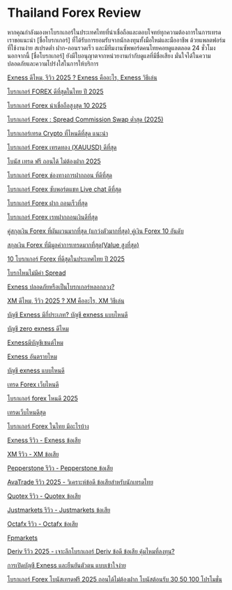 # Thailand Forex Review

หากคุณกำลังมองหาโบรกเกอร์ในประเทศไทยที่น่าเชื่อถือและตอบโจทย์ทุกความต้องการในการเทรด เราขอแนะนำ [ชื่อโบรกเกอร์] ที่ได้รับการยอมรับจากนักลงทุนทั้งมือใหม่และมืออาชีพ ด้วยแพลตฟอร์มที่ใช้งานง่าย สเปรดต่ำ ฝาก-ถอนรวดเร็ว และมีทีมงานซัพพอร์ตคนไทยคอยดูแลตลอด 24 ชั่วโมง นอกจากนี้ [ชื่อโบรกเกอร์] ยังมีใบอนุญาตจากหน่วยงานกำกับดูแลที่มีชื่อเสียง มั่นใจได้ในความปลอดภัยและความโปร่งใสในการให้บริการ

[Exness ดีไหม, รีวิว 2025 ? Exness คืออะไร, Exness วิธีเล่น](https://github.com/ForexBrokerReview/Thailand/blob/main/Exness%20%E0%B8%94%E0%B8%B5%E0%B9%84%E0%B8%AB%E0%B8%A1%2C%20%E0%B8%A3%E0%B8%B5%E0%B8%A7%E0%B8%B4%E0%B8%A7%20%3F%20Exness%20%E0%B8%84%E0%B8%B7%E0%B8%AD%E0%B8%AD%E0%B8%B0%E0%B9%84%E0%B8%A3%2C%20Exness%20%E0%B8%A7%E0%B8%B4%E0%B8%98%E0%B8%B5%E0%B9%80%E0%B8%A5%E0%B9%88%E0%B8%99.md)

[โบรกเกอร์ FOREX ดีที่สุดในไทย ปี 2025](https://github.com/ForexBrokerReview/Thailand/blob/main/%E0%B9%82%E0%B8%9A%E0%B8%A3%E0%B8%81%E0%B9%80%E0%B8%81%E0%B8%AD%E0%B8%A3%E0%B9%8C%20FOREX%20%E0%B8%94%E0%B8%B5%E0%B8%97%E0%B8%B5%E0%B9%88%E0%B8%AA%E0%B8%B8%E0%B8%94%E0%B9%83%E0%B8%99%E0%B9%84%E0%B8%97%E0%B8%A2%20%E0%B8%9B%E0%B8%B5%20.md)

[โบรกเกอร์ Forex น่าเชื่อถือสูงสุด 10 2025](https://github.com/ForexBrokerReview/Thailand/blob/main/%E0%B9%82%E0%B8%9A%E0%B8%A3%E0%B8%81%E0%B9%80%E0%B8%81%E0%B8%AD%E0%B8%A3%E0%B9%8C%20Forex%20%E0%B8%99%E0%B9%88%E0%B8%B2%E0%B9%80%E0%B8%8A%E0%B8%B7%E0%B9%88%E0%B8%AD%E0%B8%96%E0%B8%B7%E0%B8%AD%E0%B8%AA%E0%B8%B9%E0%B8%87%E0%B8%AA%E0%B8%B8%E0%B8%94%2010%202025.md)

[โบรกเกอร์ Forex : Spread Commission Swap ต่ำสุด (2025)](https://github.com/ForexBrokerReview/Thailand/blob/main/%E0%B9%82%E0%B8%9A%E0%B8%A3%E0%B8%81%E0%B9%80%E0%B8%81%E0%B8%AD%E0%B8%A3%E0%B9%8C%20Forex%20%3A%20Spread%20Commission%20Swap%20%E0%B8%95%E0%B9%88%E0%B8%B3%E0%B8%AA%E0%B8%B8%E0%B8%94%20.md)

[โบรกเกอร์เทรด Crypto ที่ไหนดีที่สุด แนะนำ](https://github.com/ForexBrokerReview/Thailand/blob/main/%E0%B9%82%E0%B8%9A%E0%B8%A3%E0%B8%81%E0%B9%80%E0%B8%81%E0%B8%AD%E0%B8%A3%E0%B9%8C%E0%B9%80%E0%B8%97%E0%B8%A3%E0%B8%94%20Crypto%20%E0%B8%97%E0%B8%B5%E0%B9%88%E0%B9%84%E0%B8%AB%E0%B8%99%E0%B8%94%E0%B8%B5%E0%B8%97%E0%B8%B5%E0%B9%88%E0%B8%AA%E0%B8%B8%E0%B8%94%20%E0%B9%81%E0%B8%99%E0%B8%B0%E0%B8%99%E0%B8%B3.md)

[โบรกเกอร์ Forex เทรดทอง (XAUUSD) ดีที่สุด](https://github.com/ForexBrokerReview/Thailand/blob/main/%E0%B9%82%E0%B8%9A%E0%B8%A3%E0%B8%81%E0%B9%80%E0%B8%81%E0%B8%AD%E0%B8%A3%E0%B9%8C%20Forex%20%E0%B9%80%E0%B8%97%E0%B8%A3%E0%B8%94%E0%B8%97%E0%B8%AD%E0%B8%87%20(XAUUSD)%20%E0%B8%94%E0%B8%B5%E0%B8%97%E0%B8%B5%E0%B9%88%E0%B8%AA%E0%B8%B8%E0%B8%94.md)

[โบนัส เทรด ฟรี ถอนได้ ไม่ต้องฝาก 2025](https://github.com/ForexBrokerReview/Thailand/blob/main/%E0%B9%82%E0%B8%9A%E0%B8%99%E0%B8%B1%E0%B8%AA%20%E0%B9%80%E0%B8%97%E0%B8%A3%E0%B8%94%20%E0%B8%9F%E0%B8%A3%E0%B8%B5%20%E0%B8%96%E0%B8%AD%E0%B8%99%E0%B9%84%E0%B8%94%E0%B9%89%20%E0%B9%84%E0%B8%A1%E0%B9%88%E0%B8%95%E0%B9%89%E0%B8%AD%E0%B8%87%E0%B8%9D%E0%B8%B2%E0%B8%81.md)

[โบรกเกอร์ Forex ช่องทางการฝากถอน ที่ดีที่สุด](https://github.com/ForexBrokerReview/Thailand/blob/main/%E0%B9%82%E0%B8%9A%E0%B8%A3%E0%B8%81%E0%B9%80%E0%B8%81%E0%B8%AD%E0%B8%A3%E0%B9%8C%20Forex%20%E0%B8%8A%E0%B9%88%E0%B8%AD%E0%B8%87%E0%B8%97%E0%B8%B2%E0%B8%87%E0%B8%81%E0%B8%B2%E0%B8%A3%E0%B8%9D%E0%B8%B2%E0%B8%81%E0%B8%96%E0%B8%AD%E0%B8%99%20%E0%B8%97%E0%B8%B5%E0%B9%88%E0%B8%94%E0%B8%B5%E0%B8%97%E0%B8%B5%E0%B9%88%E0%B8%AA%E0%B8%B8%E0%B8%94.md)

[โบรกเกอร์ Forex ซับพอร์ตแชท Live chat ดีที่สุด](https://github.com/ForexBrokerReview/Thailand/blob/main/%E0%B9%82%E0%B8%9A%E0%B8%A3%E0%B8%81%E0%B9%80%E0%B8%81%E0%B8%AD%E0%B8%A3%E0%B9%8C%20Forex%20%E0%B8%8B%E0%B8%B1%E0%B8%9A%E0%B8%9E%E0%B8%AD%E0%B8%A3%E0%B9%8C%E0%B8%95%E0%B9%81%E0%B8%8A%E0%B8%97%20Live%20chat%20%E0%B8%94%E0%B8%B5%E0%B8%97%E0%B8%B5%E0%B9%88%E0%B8%AA%E0%B8%B8%E0%B8%94)

[โบรกเกอร์ Forex ฝาก ถอนเร็วที่สุด](https://github.com/ForexBrokerReview/Thailand/blob/main/%E0%B9%82%E0%B8%9A%E0%B8%A3%E0%B8%81%E0%B9%80%E0%B8%81%E0%B8%AD%E0%B8%A3%E0%B9%8C%20Forex%20%E0%B8%9D%E0%B8%B2%E0%B8%81%20%E0%B8%96%E0%B8%AD%E0%B8%99%E0%B9%80%E0%B8%A3%E0%B9%87%E0%B8%A7%E0%B8%97%E0%B8%B5%E0%B9%88%E0%B8%AA%E0%B8%B8%E0%B8%94.md)

[โบรกเกอร์ Forex เรทฝากถอนเงินดีที่สุด](https://github.com/ForexBrokerReview/Thailand/blob/main/%E0%B9%82%E0%B8%9A%E0%B8%A3%E0%B8%81%E0%B9%80%E0%B8%81%E0%B8%AD%E0%B8%A3%E0%B9%8C%20Forex%20%E0%B9%80%E0%B8%A3%E0%B8%97%E0%B8%9D%E0%B8%B2%E0%B8%81%E0%B8%96%E0%B8%AD%E0%B8%99%E0%B9%80%E0%B8%87%E0%B8%B4%E0%B8%99%E0%B8%94%E0%B8%B5%E0%B8%97%E0%B8%B5%E0%B9%88%E0%B8%AA%E0%B8%B8%E0%B8%94.md)

[คู่สกุลเงิน Forex ที่ผันผวนมากที่สุด (แกว่งตัวมากที่สุด) คู่เงิน Forex 10 อันดับ](https://github.com/ForexBrokerReview/Thailand/blob/main/%E0%B8%84%E0%B8%B9%E0%B9%88%E0%B8%AA%E0%B8%81%E0%B8%B8%E0%B8%A5%E0%B9%80%E0%B8%87%E0%B8%B4%E0%B8%99%20Forex%20%E0%B8%97%E0%B8%B5%E0%B9%88%E0%B8%9C%E0%B8%B1%E0%B8%99%E0%B8%9C%E0%B8%A7%E0%B8%99%E0%B8%A1%E0%B8%B2%E0%B8%81%E0%B8%97%E0%B8%B5%E0%B9%88%E0%B8%AA%E0%B8%B8%E0%B8%94%20(%E0%B9%81%E0%B8%81%E0%B8%A7%E0%B9%88%E0%B8%87%E0%B8%95%E0%B8%B1%E0%B8%A7%E0%B8%A1%E0%B8%B2%E0%B8%81%E0%B8%97%E0%B8%B5%E0%B9%88%E0%B8%AA%E0%B8%B8%E0%B8%94)%20%E0%B8%84%E0%B8%B9%E0%B9%88%E0%B9%80%E0%B8%87%E0%B8%B4%E0%B8%99%20Forex%2010%20%E0%B8%AD%E0%B8%B1%E0%B8%99%E0%B8%94%E0%B8%B1%E0%B8%9A.md)

[สกุลเงิน Forex ที่มีมูลค่าการเทรดมากที่สุด(Value สูงที่สุด)](https://github.com/ForexBrokerReview/Thailand/blob/main/%E0%B8%AA%E0%B8%81%E0%B8%B8%E0%B8%A5%E0%B9%80%E0%B8%87%E0%B8%B4%E0%B8%99%20Forex%20%E0%B8%97%E0%B8%B5%E0%B9%88%E0%B8%A1%E0%B8%B5%E0%B8%A1%E0%B8%B9%E0%B8%A5%E0%B8%84%E0%B9%88%E0%B8%B2%E0%B8%81%E0%B8%B2%E0%B8%A3%E0%B9%80%E0%B8%97%E0%B8%A3%E0%B8%94%E0%B8%A1%E0%B8%B2%E0%B8%81%E0%B8%97%E0%B8%B5%E0%B9%88%E0%B8%AA%E0%B8%B8%E0%B8%94(Value%20%E0%B8%AA%E0%B8%B9%E0%B8%87%E0%B8%97%E0%B8%B5%E0%B9%88%E0%B8%AA%E0%B8%B8%E0%B8%94).md)

[10 โบรกเกอร์ Forex ที่ดีสุดในประเทศไทย ปี 2025](https://github.com/ForexBrokerReview/Thailand/blob/main/10%20%E0%B9%82%E0%B8%9A%E0%B8%A3%E0%B8%81%E0%B9%80%E0%B8%81%E0%B8%AD%E0%B8%A3%E0%B9%8C%20Forex%20%E0%B8%97%E0%B8%B5%E0%B9%88%E0%B8%94%E0%B8%B5%E0%B8%AA%E0%B8%B8%E0%B8%94%E0%B9%83%E0%B8%99%E0%B8%9B%E0%B8%A3%E0%B8%B0%E0%B9%80%E0%B8%97%E0%B8%A8%E0%B9%84%E0%B8%97%E0%B8%A2%20.md)

[โบรกไหนไม่มีค่า Spread](https://github.com/ForexBrokerReview/Thailand/blob/main/%E0%B9%82%E0%B8%9A%E0%B8%A3%E0%B8%81%E0%B9%84%E0%B8%AB%E0%B8%99%E0%B9%84%E0%B8%A1%E0%B9%88%E0%B8%A1%E0%B8%B5%E0%B8%84%E0%B9%88%E0%B8%B2%20Spread.md)

[Exness ปลอดภัยหรือเป็นโบรกเกอร์หลอกลวง?](https://github.com/ForexBrokerReview/Thailand/blob/main/Exness%20%E0%B8%9B%E0%B8%A5%E0%B8%AD%E0%B8%94%E0%B8%A0%E0%B8%B1%E0%B8%A2%E0%B8%AB%E0%B8%A3%E0%B8%B7%E0%B8%AD%E0%B9%80%E0%B8%9B%E0%B9%87%E0%B8%99%E0%B9%82%E0%B8%9A%E0%B8%A3%E0%B8%81%E0%B9%80%E0%B8%81%E0%B8%AD%E0%B8%A3%E0%B9%8C%E0%B8%AB%E0%B8%A5%E0%B8%AD%E0%B8%81%E0%B8%A5%E0%B8%A7%E0%B8%87%3F.md)

[XM ดีไหม, รีวิว 2025 ? XM คืออะไร, XM วิธีเล่น](https://github.com/ForexBrokerReview/Thailand/blob/main/XM%20%E0%B8%94%E0%B8%B5%E0%B9%84%E0%B8%AB%E0%B8%A1%2C%20%E0%B8%A3%E0%B8%B5%E0%B8%A7%E0%B8%B4%E0%B8%A7%20%3F%20XM%20%E0%B8%84%E0%B8%B7%E0%B8%AD%E0%B8%AD%E0%B8%B0%E0%B9%84%E0%B8%A3%2C%20XM%20%E0%B8%A7%E0%B8%B4%E0%B8%98%E0%B8%B5%E0%B9%80%E0%B8%A5%E0%B9%88%E0%B8%99.md)

[บัญชี Exness มีกี่ประเภท? บัญชี exness แบบไหนดี](https://github.com/ForexBrokerReview/Thailand/blob/main/%E0%B8%9A%E0%B8%B1%E0%B8%8D%E0%B8%8A%E0%B8%B5%20Exness%20%E0%B8%A1%E0%B8%B5%E0%B8%81%E0%B8%B5%E0%B9%88%E0%B8%9B%E0%B8%A3%E0%B8%B0%E0%B9%80%E0%B8%A0%E0%B8%97%3F%20%E0%B8%9A%E0%B8%B1%E0%B8%8D%E0%B8%8A%E0%B8%B5%20exness%20%E0%B9%81%E0%B8%9A%E0%B8%9A%E0%B9%84%E0%B8%AB%E0%B8%99%E0%B8%94%E0%B8%B5.md)

[บัญชี zero exness ดีไหม](https://github.com/ForexBrokerReview/Thailand/blob/main/%E0%B8%9A%E0%B8%B1%E0%B8%8D%E0%B8%8A%E0%B8%B5%20zero%20exness%20%E0%B8%94%E0%B8%B5%E0%B9%84%E0%B8%AB%E0%B8%A1.md)

[Exnessมีบัญชีเซนต์ไหม](https://github.com/ForexBrokerReview/Thailand/blob/main/Exness%E0%B8%A1%E0%B8%B5%E0%B8%9A%E0%B8%B1%E0%B8%8D%E0%B8%8A%E0%B8%B5%E0%B9%80%E0%B8%8B%E0%B8%99%E0%B8%95%E0%B9%8C%E0%B9%84%E0%B8%AB%E0%B8%A1.md)

[Exness อันตรายไหม](https://github.com/ForexBrokerReview/Thailand/blob/main/Exness%20%E0%B8%AD%E0%B8%B1%E0%B8%99%E0%B8%95%E0%B8%A3%E0%B8%B2%E0%B8%A2%E0%B9%84%E0%B8%AB%E0%B8%A1.md)

[บัญชี exness แบบไหนดี](https://github.com/ForexBrokerReview/Thailand/blob/main/%E0%B8%9A%E0%B8%B1%E0%B8%8D%E0%B8%8A%E0%B8%B5%20exness%20%E0%B9%81%E0%B8%9A%E0%B8%9A%E0%B9%84%E0%B8%AB%E0%B8%99%E0%B8%94%E0%B8%B5.md)

[เทรด Forex เว็บไหนดี](https://github.com/ForexBrokerReview/Thailand/blob/main/%E0%B9%80%E0%B8%97%E0%B8%A3%E0%B8%94%20Forex%20%E0%B9%80%E0%B8%A7%E0%B9%87%E0%B8%9A%E0%B9%84%E0%B8%AB%E0%B8%99%E0%B8%94%E0%B8%B5.md)

[โบรกเกอร์ forex ไหนดี 2025](https://github.com/ForexBrokerReview/Thailand/blob/main/%E0%B9%82%E0%B8%9A%E0%B8%A3%E0%B8%81%E0%B9%80%E0%B8%81%E0%B8%AD%E0%B8%A3%E0%B9%8C%20forex%20%E0%B9%84%E0%B8%AB%E0%B8%99%E0%B8%94%E0%B8%B5%202025.md)

[เทรดเว็บไหนดีสุด](https://github.com/ForexBrokerReview/Thailand/blob/main/%E0%B9%80%E0%B8%97%E0%B8%A3%E0%B8%94%E0%B9%80%E0%B8%A7%E0%B9%87%E0%B8%9A%E0%B9%84%E0%B8%AB%E0%B8%99%E0%B8%94%E0%B8%B5%E0%B8%AA%E0%B8%B8%E0%B8%94.md)

[โบรกเกอร์ Forex ในไทย มีอะไรบ้าง](https://github.com/ForexBrokerReview/Thailand/blob/main/%E0%B9%82%E0%B8%9A%E0%B8%A3%E0%B8%81%E0%B9%80%E0%B8%81%E0%B8%AD%E0%B8%A3%E0%B9%8C%20Forex%20%E0%B9%83%E0%B8%99%E0%B9%84%E0%B8%97%E0%B8%A2%20%E0%B8%A1%E0%B8%B5%E0%B8%AD%E0%B8%B0%E0%B9%84%E0%B8%A3%E0%B8%9A%E0%B9%89%E0%B8%B2%E0%B8%87.md)

[Exness รีวิว - Exness ข้อเสีย ](https://github.com/ForexBrokerReview/Thailand/blob/main/Exness%20%E0%B8%A3%E0%B8%B5%E0%B8%A7%E0%B8%B4%E0%B8%A7%20-%20Exness%20%E0%B8%82%E0%B9%89%E0%B8%AD%E0%B9%80%E0%B8%AA%E0%B8%B5%E0%B8%A2%20.md)

[XM รีวิว - XM ข้อเสีย ](https://github.com/ForexBrokerReview/Thailand/blob/main/XM%20%E0%B8%A3%E0%B8%B5%E0%B8%A7%E0%B8%B4%E0%B8%A7%20-%20XM%20%E0%B8%82%E0%B9%89%E0%B8%AD%E0%B9%80%E0%B8%AA%E0%B8%B5%E0%B8%A2%20.md)

[Pepperstone รีวิว - Pepperstone ข้อเสีย ](https://github.com/ForexBrokerReview/Thailand/blob/main/Pepperstone%20%E0%B8%A3%E0%B8%B5%E0%B8%A7%E0%B8%B4%E0%B8%A7%20-%20Pepperstone%20%E0%B8%82%E0%B9%89%E0%B8%AD%E0%B9%80%E0%B8%AA%E0%B8%B5%E0%B8%A2%20.md)

[AvaTrade รีวิว 2025 - วิเคราะห์ข้อดี ข้อเสียสำหรับนักเทรดไทย](https://github.com/ForexBrokerReview/Thailand/blob/main/AvaTrade%20%E0%B8%A3%E0%B8%B5%E0%B8%A7%E0%B8%B4%E0%B8%A7%202025%20-%20%E0%B8%A7%E0%B8%B4%E0%B9%80%E0%B8%84%E0%B8%A3%E0%B8%B2%E0%B8%B0%E0%B8%AB%E0%B9%8C%E0%B8%82%E0%B9%89%E0%B8%AD%E0%B8%94%E0%B8%B5%20%E0%B8%82%E0%B9%89%E0%B8%AD%E0%B9%80%E0%B8%AA%E0%B8%B5%E0%B8%A2%E0%B8%AA%E0%B8%B3%E0%B8%AB%E0%B8%A3%E0%B8%B1%E0%B8%9A%E0%B8%99%E0%B8%B1%E0%B8%81%E0%B9%80%E0%B8%97%E0%B8%A3%E0%B8%94%E0%B9%84%E0%B8%97%E0%B8%A2.md)

[Quotex รีวิว - Quotex ข้อเสีย ](https://github.com/ForexBrokerReview/Thailand/blob/main/Quotex%20%E0%B8%A3%E0%B8%B5%E0%B8%A7%E0%B8%B4%E0%B8%A7%202025%20-%20%E0%B9%80%E0%B8%88%E0%B8%B2%E0%B8%B0%E0%B8%A5%E0%B8%B6%E0%B8%81%E0%B9%82%E0%B8%9A%E0%B8%A3%E0%B8%81%E0%B9%80%E0%B8%81%E0%B8%AD%E0%B8%A3%E0%B9%8C%20Quotex%20%E0%B8%82%E0%B9%89%E0%B8%AD%E0%B8%94%E0%B8%B5%20%E0%B8%82%E0%B9%89%E0%B8%AD%E0%B9%80%E0%B8%AA%E0%B8%B5%E0%B8%A2%20%E0%B8%AA%E0%B8%B3%E0%B8%AB%E0%B8%A3%E0%B8%B1%E0%B8%9A%E0%B8%99%E0%B8%B1%E0%B8%81%E0%B9%80%E0%B8%97%E0%B8%A3%E0%B8%94%E0%B9%84%E0%B8%97%E0%B8%A2.md)

[Justmarkets รีวิว - Justmarkets ข้อเสีย ](https://github.com/ForexBrokerReview/Thailand/blob/main/Justmarkets%20%E0%B8%A3%E0%B8%B5%E0%B8%A7%E0%B8%B4%E0%B8%A7%20-%20Justmarkets%20%E0%B8%82%E0%B9%89%E0%B8%AD%E0%B9%80%E0%B8%AA%E0%B8%B5%E0%B8%A2%20.md)

[Octafx รีวิว -  Octafx ข้อเสีย ](https://github.com/ForexBrokerReview/Thailand/blob/main/Octafx%20%E0%B8%A3%E0%B8%B5%E0%B8%A7%E0%B8%B4%E0%B8%A7%20-%20%20Octafx%20%E0%B8%82%E0%B9%89%E0%B8%AD%E0%B9%80%E0%B8%AA%E0%B8%B5%E0%B8%A2%20.md)

[Fpmarkets](https://github.com/ForexBrokerReview/Thailand/blob/main/FPMarkets%20%E0%B8%A3%E0%B8%B5%E0%B8%A7%E0%B8%B4%E0%B8%A7%202025%20-%20%E0%B9%82%E0%B8%9A%E0%B8%A3%E0%B8%81%E0%B9%80%E0%B8%81%E0%B8%AD%E0%B8%A3%E0%B9%8C%E0%B9%80%E0%B8%81%E0%B9%88%E0%B8%B2%E0%B8%97%E0%B8%B5%E0%B9%88%E0%B8%84%E0%B8%99%E0%B9%84%E0%B8%97%E0%B8%A2%E0%B8%A2%E0%B8%B1%E0%B8%87%E0%B8%A3%E0%B8%B1%E0%B8%81!%20%E0%B8%82%E0%B9%89%E0%B8%AD%E0%B8%94%E0%B8%B5%20%E0%B8%82%E0%B9%89%E0%B8%AD%E0%B9%80%E0%B8%AA%E0%B8%B5%E0%B8%A2%E0%B8%A1%E0%B8%B5%E0%B8%AD%E0%B8%B0%E0%B9%84%E0%B8%A3%E0%B8%9A%E0%B9%89%E0%B8%B2%E0%B8%87%3F.md)

[Deriv รีวิว 2025 - เจาะลึกโบรกเกอร์ Deriv ข้อดี ข้อเสีย คุ้มไหมที่ลงทุน?](https://github.com/ForexBrokerReview/Thailand/blob/main/Deriv%20%E0%B8%A3%E0%B8%B5%E0%B8%A7%E0%B8%B4%E0%B8%A7%202025%20-%20%E0%B9%80%E0%B8%88%E0%B8%B2%E0%B8%B0%E0%B8%A5%E0%B8%B6%E0%B8%81%E0%B9%82%E0%B8%9A%E0%B8%A3%E0%B8%81%E0%B9%80%E0%B8%81%E0%B8%AD%E0%B8%A3%E0%B9%8C%20Deriv%20%E0%B8%82%E0%B9%89%E0%B8%AD%E0%B8%94%E0%B8%B5%20%E0%B8%82%E0%B9%89%E0%B8%AD%E0%B9%80%E0%B8%AA%E0%B8%B5%E0%B8%A2%20%E0%B8%84%E0%B8%B8%E0%B9%89%E0%B8%A1%E0%B9%84%E0%B8%AB%E0%B8%A1%E0%B8%97%E0%B8%B5%E0%B9%88%E0%B8%A5%E0%B8%87%E0%B8%97%E0%B8%B8%E0%B8%99%3F.md)

[การเปิดบัญชี Exness และยืนยันตัวตน แบบเข้าใจง่าย](https://github.com/ForexBrokerReview/Thailand/blob/main/%E0%B8%81%E0%B8%B2%E0%B8%A3%E0%B9%80%E0%B8%9B%E0%B8%B4%E0%B8%94%E0%B8%9A%E0%B8%B1%E0%B8%8D%E0%B8%8A%E0%B8%B5%20Exness%20%E0%B9%81%E0%B8%A5%E0%B8%B0%E0%B8%A2%E0%B8%B7%E0%B8%99%E0%B8%A2%E0%B8%B1%E0%B8%99%E0%B8%95%E0%B8%B1%E0%B8%A7%E0%B8%95%E0%B8%99%20%E0%B9%81%E0%B8%9A%E0%B8%9A%E0%B9%80%E0%B8%82%E0%B9%89%E0%B8%B2%E0%B9%83%E0%B8%88%E0%B8%87%E0%B9%88%E0%B8%B2%E0%B8%A2.md)

[โบรกเกอร์ Forex โบนัสเทรดฟรี 2025 ถอนได้ไม่ต้องฝาก โบนัสต้อนรับ 30 50 100 โปรโมชั่น](https://github.com/ForexBrokerReview/Thailand/blob/main/%E0%B9%82%E0%B8%9A%E0%B8%A3%E0%B8%81%E0%B9%80%E0%B8%81%E0%B8%AD%E0%B8%A3%E0%B9%8C%20Forex%20%E0%B9%82%E0%B8%9A%E0%B8%99%E0%B8%B1%E0%B8%AA%E0%B9%80%E0%B8%97%E0%B8%A3%E0%B8%94%E0%B8%9F%E0%B8%A3%E0%B8%B5%202025%20%E0%B8%96%E0%B8%AD%E0%B8%99%E0%B9%84%E0%B8%94%E0%B9%89%E0%B9%84%E0%B8%A1%E0%B9%88%E0%B8%95%E0%B9%89%E0%B8%AD%E0%B8%87%E0%B8%9D%E0%B8%B2%E0%B8%81%20%E0%B9%82%E0%B8%9A%E0%B8%99%E0%B8%B1%E0%B8%AA%E0%B8%95%E0%B9%89%E0%B8%AD%E0%B8%99%E0%B8%A3%E0%B8%B1%E0%B8%9A%2030%2050%20100%20%E0%B9%82%E0%B8%9B%E0%B8%A3%E0%B9%82%E0%B8%A1%E0%B8%8A%E0%B8%B1%E0%B9%88%E0%B8%99.md)
